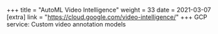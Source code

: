 +++
title = "AutoML Video Intelligence"
weight = 33
date = 2021-03-07
[extra]
link = "https://cloud.google.com/video-intelligence/"
+++
GCP service: Custom video annotation models

